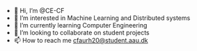 - 👋 Hi, I’m @CE-CF
- 👀 I’m interested in Machine Learning and Distributed systems
- 🌱 I’m currently learning Computer Engineering
- 💞️ I’m looking to collaborate on student projects
- 📫 How to reach me cfaurh20@student.aau.dk

<!---
CE-CF/CE-CF is a ✨ special ✨ repository because its `README.md` (this file) appears on your GitHub profile.
You can click the Preview link to take a look at your changes.
--->
